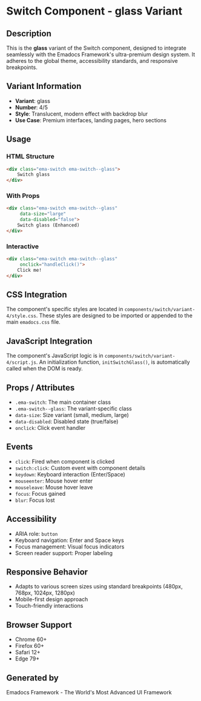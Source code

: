 # Switch Component - glass Variant

## Description
This is the **glass** variant of the Switch component, designed to integrate seamlessly with the Emadocs Framework's ultra-premium design system. It adheres to the global theme, accessibility standards, and responsive breakpoints.

## Variant Information
- **Variant**: glass
- **Number**: 4/5
- **Style**: Translucent, modern effect with backdrop blur
- **Use Case**: Premium interfaces, landing pages, hero sections

## Usage

### HTML Structure
```html
<div class="ema-switch ema-switch--glass">
    Switch glass
</div>
```

### With Props
```html
<div class="ema-switch ema-switch--glass" 
     data-size="large" 
     data-disabled="false">
    Switch glass (Enhanced)
</div>
```

### Interactive
```html
<div class="ema-switch ema-switch--glass" 
     onclick="handleClick()">
    Click me!
</div>
```

## CSS Integration
The component's specific styles are located in `components/switch/variant-4/style.css`. These styles are designed to be imported or appended to the main `emadocs.css` file.

## JavaScript Integration
The component's JavaScript logic is in `components/switch/variant-4/script.js`. An initialization function, `initSwitchGlass()`, is automatically called when the DOM is ready.

## Props / Attributes
- `.ema-switch`: The main container class
- `.ema-switch--glass`: The variant-specific class
- `data-size`: Size variant (small, medium, large)
- `data-disabled`: Disabled state (true/false)
- `onclick`: Click event handler

## Events
- `click`: Fired when component is clicked
- `switch:click`: Custom event with component details
- `keydown`: Keyboard interaction (Enter/Space)
- `mouseenter`: Mouse hover enter
- `mouseleave`: Mouse hover leave
- `focus`: Focus gained
- `blur`: Focus lost

## Accessibility
- ARIA role: `button`
- Keyboard navigation: Enter and Space keys
- Focus management: Visual focus indicators
- Screen reader support: Proper labeling

## Responsive Behavior
- Adapts to various screen sizes using standard breakpoints (480px, 768px, 1024px, 1280px)
- Mobile-first design approach
- Touch-friendly interactions

## Browser Support
- Chrome 60+
- Firefox 60+
- Safari 12+
- Edge 79+

## Generated by
Emadocs Framework - The World's Most Advanced UI Framework

